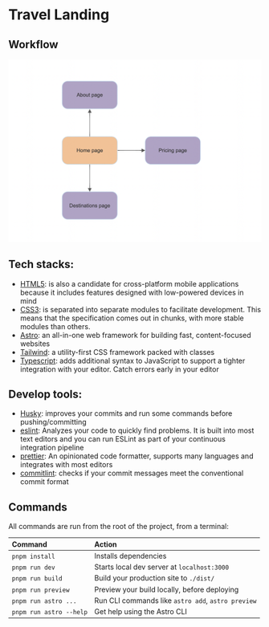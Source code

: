 # Travel Landing
## Workflow
![Flowchart](./Flowcharts.png)

## Tech stacks:
- [HTML5](https://en.wikipedia.org/wiki/HTML5):  is also a candidate for cross-platform mobile applications because it includes features designed with low-powered devices in mind
- [CSS3](https://www.techopedia.com/definition/28243/cascading-style-sheets-level-3-css3#:~:text=Cascading%20Style%20Sheets%20Level%203%20(CSS3)%20is%20the%20iteration%20of,easier%20to%20learn%20and%20understand.): is separated into separate modules to facilitate development. This means that the specification comes out in chunks, with more stable modules than others.
- [Astro](https://astro.build/): an all-in-one web framework for building fast, content-focused websites
- [Tailwind](https://tailwindcss.com/): a utility-first CSS framework packed with classes
- [Typescript](https://www.typescriptlang.org/): adds additional syntax to JavaScript to support a tighter integration with your editor. Catch errors early in your editor

## Develop tools:
- [Husky](https://www.npmjs.com/package/husky): improves your commits and run some commands before pushing/committing
- [eslint](https://eslint.org/): Analyzes your code to quickly find problems. It is built into most text editors and you can run ESLint as part of your continuous integration pipeline
- [prettier](https://prettier.io/): An opinionated code formatter, supports many languages and integrates with most editors
- [commitlint](https://github.com/conventional-changelog/commitlint): checks if your commit messages meet the conventional commit format

## Commands
All commands are run from the root of the project, from a terminal:

| Command                | Action                                             |
| :--------------------- | :------------------------------------------------- |
| `pnpm install`          | Installs dependencies                              |
| `pnpm run dev`          | Starts local dev server at `localhost:3000`        |
| `pnpm run build`        | Build your production site to `./dist/`            |
| `pnpm run preview`      | Preview your build locally, before deploying       |
| `pnpm run astro ...`    | Run CLI commands like `astro add`, `astro preview` |
| `pnpm run astro --help` | Get help using the Astro CLI                       |

